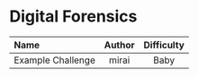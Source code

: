 # Digital Forensics

| Name              | Author | Difficulty |
| :---------------- | :----: | :--------: |
| Example Challenge | mirai  |    Baby    |